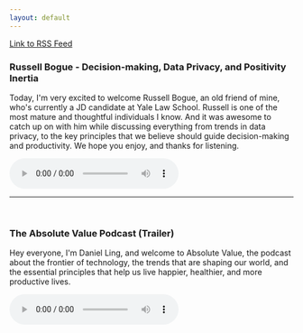 ```yaml
---
layout: default
---
```


[Link to RSS Feed](/feed.xml)


### Russell Bogue - Decision-making, Data Privacy, and Positivity Inertia

Today, I'm very excited to welcome Russell Bogue, an old friend of mine, who's currently a JD candidate at Yale Law School. Russell is one of the most mature and thoughtful individuals I know. And it was awesome to catch up on with him while discussing everything from trends in data privacy, to the key principles that we believe should guide decision-making and productivity. We hope you enjoy, and thanks for listening.

<audio controls="controls">
  <source src="/assets/episodes/RussellBogue.mp4" type="audio/mp4">
</audio>

<br>

***

<br>

### The Absolute Value Podcast (Trailer)

Hey everyone, I'm Daniel Ling, and welcome to Absolute Value, the podcast about the frontier of technology, the trends that are shaping our world, and the essential principles that help us live happier, healthier, and more productive lives.

<audio controls="controls">
  <source src="/assets/episodes/Trailer.mp4" type="audio/mp4">
</audio>
